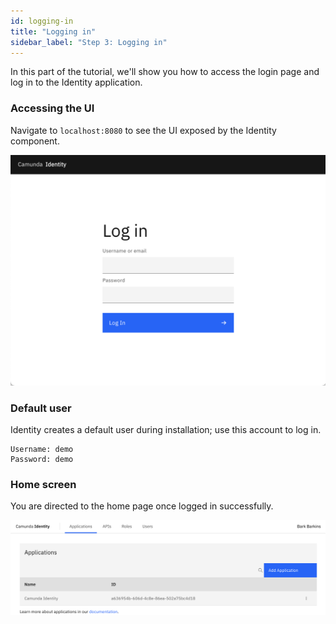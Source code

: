 ```yaml
---
id: logging-in
title: "Logging in"
sidebar_label: "Step 3: Logging in"
---
```


In this part of the tutorial, we'll show you how to access the login page and log in to the Identity application.

### Accessing the UI

Navigate to `localhost:8080` to see the UI exposed by the Identity component.

![identity-login-page](../img/identity-login-page.png)

### Default user

Identity creates a default user during installation; use this account to log in.

```text
Username: demo
Password: demo
```

### Home screen

You are directed to the home page once logged in successfully.

![identity-landing-page](../img/identity-landing-page.png)
